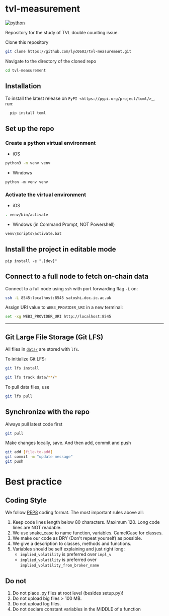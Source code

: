 # tvl-measurement

[![python](https://img.shields.io/badge/Python-v3.11.3-3776AB.svg?style=flat&logo=python&logoColor=white)](https://www.python.org)

Repository for the study of TVL double counting issue.

Clone this repository

```bash
git clone https://github.com/lyc0603/tvl-measurement.git
```

Navigate to the directory of the cloned repo

```bash
cd tvl-measurement
```

## Installation

To install the latest release on `PyPI <https://pypi.org/project/toml/>`_, run:

```bash
  pip install toml
```

## Set up the repo

### Create a python virtual environment

- iOS

```zsh
python3 -m venv venv
```

- Windows

```
python -m venv venv
```

### Activate the virtual environment

- iOS

```zsh
. venv/bin/activate
```

- Windows (in Command Prompt, NOT Powershell)

```zsh
venv\Scripts\activate.bat
```

## Install the project in editable mode

```
pip install -e ".[dev]"
```

## Connect to a full node to fetch on-chain data

Connect to a full node using `ssh` with port forwarding flag `-L` on:

```zsh
ssh -L 8545:localhost:8545 satoshi.doc.ic.ac.uk
```

Assign URI value to `WEB3_PROVIDER_URI` in a new terminal:

```zsh
set -xg WEB3_PROVIDER_URI http://localhost:8545
```

---

## Git Large File Storage (Git LFS)

All files in [`data/`](data/) are stored with `lfs`.

To initialize Git LFS:

```bash
git lfs install
```

```bash
git lfs track data/**/*
```

To pull data files, use

```bash
git lfs pull
```

## Synchronize with the repo

Always pull latest code first

```bash
git pull
```

Make changes locally, save. And then add, commit and push

```bash
git add [file-to-add]
git commit -m "update message"
git push
```

# Best practice

## Coding Style

We follow [PEP8](https://www.python.org/dev/peps/pep-0008/) coding format.
The most important rules above all:

1. Keep code lines length below 80 characters. Maximum 120. Long code lines are NOT readable.
1. We use snake_case to name function, variables. CamelCase for classes.
1. We make our code as DRY (Don't repeat yourself) as possible.
1. We give a description to classes, methods and functions.
1. Variables should be self explaining and just right long:
   - `implied_volatility` is preferred over `impl_v`
   - `implied_volatility` is preferred over `implied_volatility_from_broker_name`

## Do not

1. Do not place .py files at root level (besides setup.py)!
1. Do not upload big files > 100 MB.
1. Do not upload log files.
1. Do not declare constant variables in the MIDDLE of a function